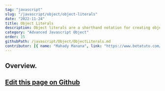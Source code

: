 ```yaml
---
tag: "javascript"
slug: "/javascript/object/object-literals"
date: "2022-11-24"
title: Object Literals
description: Object literals are a shorthand notation for creating objects in JavaScript.
category: "Advanced Javascript Object"
order: 15
githubPath: /javascript/Object/ObjectLiterals.md
contributor: [{ name: "Mahady Manana", link: "https://www.betatuto.com/" }]
---
```



## Overview.

## <a href="https://github.com/mahady-manana/betatuto-docs/tree/main/docs/javascript/Object/ObjectLiterals.md}" target="_blank">Edit this page on Github</a>

